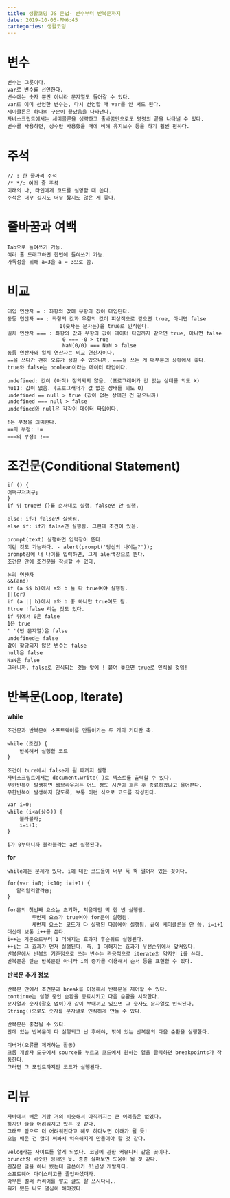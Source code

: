 ```yaml
---
title: 생활코딩 JS 문법- 변수부터 반복문까지
date: 2019-10-05-PM6:45
cartegories: 생활코딩
---
```

# 변수

    변수는 그릇이다.
    var로 변수를 선언한다.
    변수에는 숫자 뿐만 아니라 문자열도 들어갈 수 있다.
    var로 이미 선언한 변수는, 다시 선언할 때 var를 안 써도 된다.
    세미콜론은 하나의 구문이 끝났음을 나타낸다.
    자바스크립트에서는 세미콜론을 생략하고 줄바꿈만으로도 명령의 끝을 나타낼 수 있다.
    변수를 사용하면, 상수만 사용했을 때에 비해 유지보수 등을 하기 훨씬 편하다.
  
# 주석

    // : 한 줄짜리 주석
    /* */: 여러 줄 주석
    미래의 나, 타인에게 코드를 설명할 때 쓴다.
    주석은 너무 길지도 너무 짧지도 않은 게 좋다.
  
# 줄바꿈과 여백

    Tab으로 들여쓰기 가능.
    여러 줄 드래그하면 한번에 들여쓰기 가능.
    가독성을 위해 a=3을 a = 3으로 씀.
  
# 비교
  
    대입 연산자 = : 좌항의 값에 우항의 값이 대입된다.
    동등 연산자 == : 좌항의 값과 우항의 값이 피상적으로 같으면 true, 아니면 false
                     1(숫자든 문자든)을 true로 인식한다.
    일치 연산자 === : 좌항의 값과 우항의 값이 데이터 타입까지 같으면 true, 아니면 false
                      0 === -0 > true
                      NaN(0/0) === NaN > false
    동등 연산자와 일치 연산자는 비교 연산자이다.
    ==을 쓰다가 괜히 오류가 생길 수 있으니까, ===을 쓰는 게 대부분의 상황에서 좋다.
    true와 false는 boolean이라는 데이터 타입이다.

    undefined: 값이 (아직) 정의되지 않음. (프로그래머가 값 없는 상태를 의도 X)
    nu11: 값이 없음. (프로그래머가 값 없는 상태를 의도 O)
    undefined == null > true (값이 없는 상태인 건 같으니까)
    undefined === null > false
    undefined와 null은 각각이 데이터 타입이다.

    !는 부정을 의미한다. 
    ==의 부정: !=
    ===의 부정: !==

# 조건문(Conditional Statement)
  
    if () {
    어쩌구저쩌구;
    }
    if 뒤 true면 {}를 순서대로 실행, false면 안 실행.

    else: if가 false면 실행됨.
    else if: if가 false면 실행됨. 그런데 조건이 있음.

    prompt(text) 실행하면 입력창이 뜬다.
    이런 것도 가능하다. - alert(prompt('당신의 나이는?'));
    prompt창에 내 나이를 입력하면, 그게 alert창으로 뜬다.
    조건문 안에 조건문을 작성할 수 있다.

    논리 연산자
    &&(and)
    if (a $$ b)에서 a와 b 둘 다 true여야 실행됨.
    ||(or)
    if (a || b)에서 a와 b 중 하나만 true여도 됨.
    !true !false 라는 것도 있다. 
    if 뒤에서 0은 false
    1은 true
    ' '(빈 문자열)은 false
    undefined는 false
    값이 할당되지 않은 변수는 false
    null은 false
    NaN은 false
    그러니까, false로 인식되는 것들 앞에 ! 붙여 놓으면 true로 인식될 것임!

# 반복문(Loop, Iterate)
  **while**
    
    조건문과 반복문이 소프트웨어를 만들어가는 두 개의 커다란 축.
        
    while (조건) {
        반복해서 실행할 코드
    }
    
    조건이 ture에서 false가 될 때까지 실행.
    자바스크립트에서는 document.write( )로 텍스트를 출력할 수 있다.
    무한반복이 발생하면 웹브라우저는 어느 정도 시간이 흐른 후 종료하겠냐고 물어본다.
    무한반복이 발생하지 않도록, 보통 이런 식으로 코드를 작성한다.
    
    var i=0;
    while (i<a(상수)) {
        블라블라;
        i=i+1;
    }
    
    i가 0부터니까 블라블라는 a번 실행된다.
    
  **for**
    
    while에는 문제가 있다. i에 대한 코드들이 너무 뚝 뚝 떨어져 있는 것이다.
    
    for(var i=0; i<10; i=i+1) {
       얄리얄리얄라숑;
    } 
     
    for문의 첫번째 요소는 초기화, 처음에만 딱 한 번 실행됨.
            두번째 요소가 true여야 for문이 실행됨.
            세번째 요소는 코드가 다 실행된 다음에야 실행됨. 끝에 세미콜론을 안 씀. i=i+1 대신에 보통 i++를 쓴다.
    i++는 기존으로부터 1 더해지는 효과가 후순위로 실행된다. 
    ++i는 그 효과가 먼저 실행된다. 즉, 1 더해지는 효과가 우선순위에서 앞서있다.
    반복문에서 반복의 기준점으로 쓰는 변수는 관용적으로 iterate의 약자인 i를 쓴다.
    반복문은 단순 반복뿐만 아니라 i의 증가를 이용해서 순서 등을 표현할 수 있다.
    
  **반복문 추가 정보**
    
    반복문 안에서 조건문과 break를 이용해서 반복문을 제어할 수 있다.
    continue는 실행 중인 순환을 종료시키고 다음 순환을 시작한다.
    문자열과 숫자(괄호 없이)가 같이 부대끼고 있으면 그 숫자도 문자열로 인식된다.
    String()으로도 숫자를 문자열로 인식하게 만들 수 있다.
  
    반복문은 중첩될 수 있다.
    안에 있는 반복문이 다 실행되고 난 후에야, 밖에 있는 반복문의 다음 순환을 실행한다.
   
    디버거(오류를 제거하는 활동)
    크롬 개발자 도구에서 source를 누르고 코드에서 원하는 열을 클릭하면 breakpoints가 작동한다.
    그러면 그 포인트까지만 코드가 실행된다.
    
    
# 리뷰

    자바에서 배운 거랑 거의 비슷해서 아직까지는 큰 어려움은 없었다.
    하지만 슬슬 어려워지고 있는 것 같다.
    그래도 앞으로 더 어려워진다고 해도 하다보면 이해가 될 듯!
    오늘 배운 건 많이 써봐서 익숙해지게 만들어야 할 것 같다.
    
    velog라는 사이트를 알게 되었다. 코딩에 관한 커뮤니티 같은 곳이다.
    brunch랑 비슷한 형태인 듯. 종종 살펴보면 도움이 될 것 같다.
    괜찮은 글을 하나 봤는데 글쓴이가 01년생 개발자다. 
    소프트웨어 마이스터고를 졸업하셨더라.
    아무튼 벌써 커리어를 쌓고 글도 잘 쓰시다니..
    뭐가 됐든 나도 열심히 해야겠다.
